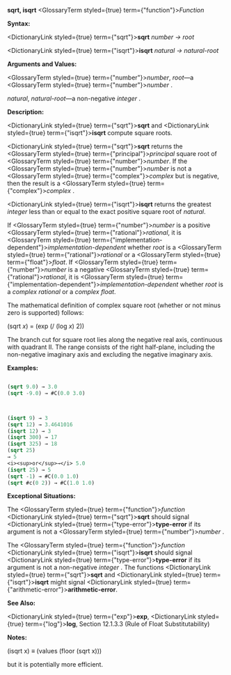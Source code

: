 **sqrt, isqrt** <GlossaryTerm styled={true} term={"function"}><i>Function</i></GlossaryTerm> 



**Syntax:** 



<DictionaryLink styled={true} term={"sqrt"}><b>sqrt</b></DictionaryLink> *number → root* 



<DictionaryLink styled={true} term={"isqrt"}><b>isqrt</b></DictionaryLink> *natural → natural-root* 



**Arguments and Values:** 



<GlossaryTerm styled={true} term={"number"}><i>number</i></GlossaryTerm>, *root*—a <GlossaryTerm styled={true} term={"number"}><i>number</i></GlossaryTerm> . 



*natural*, *natural-root*—a non-negative *integer* . 



**Description:** 



<DictionaryLink styled={true} term={"sqrt"}><b>sqrt</b></DictionaryLink> and <DictionaryLink styled={true} term={"isqrt"}><b>isqrt</b></DictionaryLink> compute square roots. 



<DictionaryLink styled={true} term={"sqrt"}><b>sqrt</b></DictionaryLink> returns the <GlossaryTerm styled={true} term={"principal"}><i>principal</i></GlossaryTerm> square root of <GlossaryTerm styled={true} term={"number"}><i>number</i></GlossaryTerm>. If the <GlossaryTerm styled={true} term={"number"}><i>number</i></GlossaryTerm> is not a <GlossaryTerm styled={true} term={"complex"}><i>complex</i></GlossaryTerm> but is negative, then the result is a <GlossaryTerm styled={true} term={"complex"}><i>complex</i></GlossaryTerm> . 



<DictionaryLink styled={true} term={"isqrt"}><b>isqrt</b></DictionaryLink> returns the greatest *integer* less than or equal to the exact positive square root of *natural*. 



If <GlossaryTerm styled={true} term={"number"}><i>number</i></GlossaryTerm> is a positive <GlossaryTerm styled={true} term={"rational"}><i>rational</i></GlossaryTerm>, it is <GlossaryTerm styled={true} term={"implementation-dependent"}><i>implementation-dependent</i></GlossaryTerm> whether *root* is a <GlossaryTerm styled={true} term={"rational"}><i>rational</i></GlossaryTerm> or a <GlossaryTerm styled={true} term={"float"}><i>float</i></GlossaryTerm>. If <GlossaryTerm styled={true} term={"number"}><i>number</i></GlossaryTerm> is a negative <GlossaryTerm styled={true} term={"rational"}><i>rational</i></GlossaryTerm>, it is <GlossaryTerm styled={true} term={"implementation-dependent"}><i>implementation-dependent</i></GlossaryTerm> whether *root* is a *complex rational* or a *complex float*. 



The mathematical definition of complex square root (whether or not minus zero is supported) follows: 



(sqrt *x*) = (exp (/ (log *x*) 2)) 



The branch cut for square root lies along the negative real axis, continuous with quadrant II. The range consists of the right half-plane, including the non-negative imaginary axis and excluding the negative imaginary axis. 



**Examples:**
```lisp

(sqrt 9.0) → 3.0 
(sqrt -9.0) → #C(0.0 3.0) 



(isqrt 9) → 3 
(sqrt 12) → 3.4641016 
(isqrt 12) → 3 
(isqrt 300) → 17 
(isqrt 325) → 18 
(sqrt 25) 
→ 5 
<i><sup>or</sup>→</i> 5.0 
(isqrt 25) → 5 
(sqrt -1) → #C(0.0 1.0) 
(sqrt #c(0 2)) → #C(1.0 1.0) 

```
**Exceptional Situations:** 



The <GlossaryTerm styled={true} term={"function"}><i>function</i></GlossaryTerm> <DictionaryLink styled={true} term={"sqrt"}><b>sqrt</b></DictionaryLink> should signal <DictionaryLink styled={true} term={"type-error"}><b>type-error</b></DictionaryLink> if its argument is not a <GlossaryTerm styled={true} term={"number"}><i>number</i></GlossaryTerm> . 



The <GlossaryTerm styled={true} term={"function"}><i>function</i></GlossaryTerm> <DictionaryLink styled={true} term={"isqrt"}><b>isqrt</b></DictionaryLink> should signal <DictionaryLink styled={true} term={"type-error"}><b>type-error</b></DictionaryLink> if its argument is not a non-negative *integer* . The functions <DictionaryLink styled={true} term={"sqrt"}><b>sqrt</b></DictionaryLink> and <DictionaryLink styled={true} term={"isqrt"}><b>isqrt</b></DictionaryLink> might signal <DictionaryLink styled={true} term={"arithmetic-error"}><b>arithmetic-error</b></DictionaryLink>. 



**See Also:** 



<DictionaryLink styled={true} term={"exp"}><b>exp</b></DictionaryLink>, <DictionaryLink styled={true} term={"log"}><b>log</b></DictionaryLink>, Section 12.1.3.3 (Rule of Float Substitutability) 



**Notes:** 



(isqrt x) *≡* (values (floor (sqrt x))) 



but it is potentially more efficient. 



